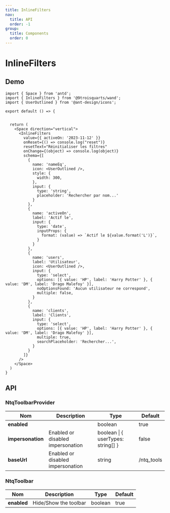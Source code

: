 ```yaml
---
title: InlineFilters
nav:
  title: API
  order: -1
group:
  title: Components
  order: 0
---
```


# InlineFilters

## Demo

```tsx
import { Space } from 'antd';
import { InlineFilters } from '@9troisquarts/wand';
import { UserOutlined } from '@ant-design/icons';

export default () => {


  return (
    <Space direction="vertical">
      <InlineFilters
        value={{ activeOn: '2023-11-12' }}
        onReset={() => console.log("reset")}
        resetText="Réinitialiser les filtres"
        onChange={(object) => console.log(object)}
        schema={[
          {
            name: 'nameEq',
            icon: <UserOutlined />,
            style: {
              width: 300,
            },
            input: {
              type: 'string',
              placeholder: 'Rechercher par nom...'
            }
          },
          {
            name: 'activeOn',
            label: 'Actif le',
            input: {
              type: 'date',
              inputProps: {
                format: (value) => `Actif le ${value.format('L')}`,     
              }
            }
          },
          {
            name: 'users',
            label: 'Utilisateur',
            icon: <UserOutlined />,
            input: {
              type: 'select',
              options: [{ value: 'HP', label: 'Harry Potter' }, { value: 'DM', label: 'Drago Malefoy' }],
              noOptionsFound: 'Aucun utilisateur ne correspond',
              multiple: false,
            }
          },
          {
            name: 'clients',
            label: 'Clients',
            input: {
              type: 'select',
              options: [{ value: 'HP', label: 'Harry Potter' }, { value: 'DM', label: 'Drago Malefoy' }],
              multiple: true,
              searchPlaceholder: 'Rechercher...',
            }
          }
        ]}
      />
    </Space>
  )
}
```


## API

### NtqToolbarProvider

| Nom | Description | Type | Default |
|---|---|---|---|
| **enabled** | | boolean | true |
| **impersonation** | Enabled or disabled impersonation | boolean \| { userTypes: string[] } | false |
| **baseUrl** | Enabled or disabled impersonation | string | /ntq_tools |

### NtqToolbar

| Nom | Description | Type | Default |
|---|---|---|---|
| **enabled** | Hide/Show the toolbar | boolean | true |

